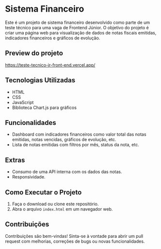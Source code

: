 # Sistema Financeiro

Este é um projeto de sistema financeiro desenvolvido como parte de um teste técnico para uma vaga de Frontend Júnior. O objetivo do projeto é criar uma página web para visualização de dados de notas fiscais emitidas, indicadores financeiros e gráficos de evolução.

## Preview do projeto 

https://teste-tecnico-jr-front-end.vercel.app/

## Tecnologias Utilizadas

- HTML
- CSS
- JavaScript
- Biblioteca Chart.js para gráficos

## Funcionalidades

- Dashboard com indicadores financeiros como valor total das notas emitidas, notas vencidas, gráficos de evolução, etc.
- Lista de notas emitidas com filtros por mês, status da nota, etc.

## Extras
- Consumo de uma API interna com os dados das notas.
- Responsividade.

## Como Executar o Projeto

1. Faça o download ou clone este repositório.
2. Abra o arquivo `index.html` em um navegador web.

## Contribuições

Contribuições são bem-vindas! Sinta-se à vontade para abrir um pull request com melhorias, correções de bugs ou novas funcionalidades.
